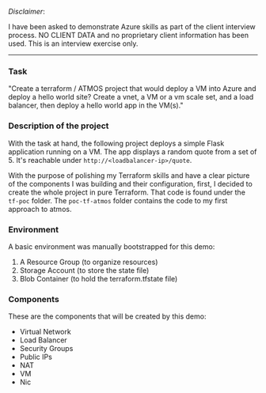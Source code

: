 *Disclaimer*:

I have been asked to demonstrate Azure skills as part of the client interview process. 
NO CLIENT DATA and no proprietary client information has been used. 
This is an interview exercise only.

---
### Task

"Create a terraform / ATMOS project that would deploy a VM into Azure and deploy a hello world site? Create a vnet, a VM or a vm scale set, and a load balancer, then deploy a hello world app in the VM(s)."

### Description of the project

With the task at hand, the following project deploys a simple Flask application running on a VM. The app displays a random quote from a set of 5. It's reachable under `http://<loadbalancer-ip>/quote`.

With the purpose of polishing my Terraform skills and have a clear picture of the components I was building and their configuration, first, I decided to create the whole project in pure Terraform. That code is found under the `tf-poc` folder. The `poc-tf-atmos` folder contains the code to my first approach to atmos.

### Environment

A basic environment was manually bootstrapped for this demo:

1. A Resource Group (to organize resources)
2. Storage Account (to store the state file)
3. Blob Container (to hold the terraform.tfstate file)

### Components

These are the components that will be created by this demo:

- Virtual Network
- Load Balancer
- Security Groups
- Public IPs
- NAT
- VM
- Nic


